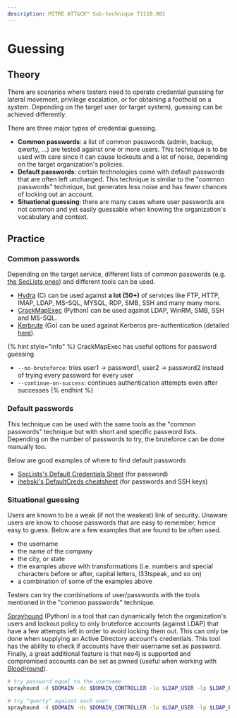 ```yaml
---
description: MITRE ATT&CK™ Sub-technique T1110.001
---
```


# Guessing

## Theory

There are scenarios where testers need to operate credential guessing for lateral movement, privilege escalation, or for obtaining a foothold on a system. Depending on the target user \(or target system\), guessing can be achieved differently.

There are three major types of credential guessing.

* **Common passwords**: a list of common passwords \(admin, backup, qwerty, ...\) are tested against one or more users. This technique is to be used with care since it can cause lockouts and a lot of noise, depending on the target organization's policies.
* **Default passwords**: certain technologies come with default passwords that are often left unchanged. This technique is similar to the "common passwords" technique, but generates less noise and has fewer chances of locking out an account.
* **Situational guessing**: there are many cases where user passwords are not common and yet easily guessable when knowing the organization's vocabulary and context.

## Practice

### Common passwords

Depending on the target service, different lists of common passwords \(e.g. [the SecLists ones](https://github.com/danielmiessler/SecLists/tree/master/Passwords/Common-Credentials)\) and different tools can be used.

* [Hydra](https://github.com/vanhauser-thc/thc-hydra) \(C\) can be used against **a lot \(50+\)** of services like FTP, HTTP, IMAP, LDAP, MS-SQL, MYSQL, RDP, SMB, SSH and many many more.
* [CrackMapExec](https://github.com/byt3bl33d3r/CrackMapExec) \(Python\) can be used against LDAP, WinRM, SMB, SSH and MS-SQL.
* [Kerbrute](https://github.com/ropnop/kerbrute) \(Go\) can be used against Kerberos pre-authentication \(detailed [here](../abusing-kerberos/pre-auth-bruteforce.md)\).

{% hint style="info" %}
CrackMapExec has useful options for password guessing

* `--no-bruteforce`: tries user1 -&gt; password1, user2 -&gt; password2 instead of trying every password for every user
* `--continue-on-success`: continues authentication attempts even after successes
{% endhint %}

### Default passwords

This technique can be used with the same tools as the "common passwords" technique but with short and specific password lists. Depending on the number of passwords to try, the bruteforce can be done manually too.

Below are good examples of where to find default passwords

* [SecLists's Default Credentials Sheet](https://github.com/danielmiessler/SecLists/blob/master/Passwords/Default-Credentials/default-passwords.csv) \(for password\)
* [ihebski's DefaultCreds cheatsheet](https://github.com/ihebski/DefaultCreds-cheat-sheet) \(for passwords and SSH keys\)

### Situational guessing

Users are known to be a weak \(if not the weakest\) link of security. Unaware users are know to choose passwords that are easy to remember, hence easy to guess. Below are a few examples that are found to be often used.

* the username
* the name of the company
* the city, or state
* the examples above with transformations \(i.e. numbers and special characters before or after, capital letters, l33tspeak, and so on\)
* a combination of some of the examples above

Testers can try the combinations of user/passwords with the tools mentioned in the "common passwords" technique.

[Sprayhound](https://github.com/Hackndo/sprayhound) \(Python\) is a tool that can dynamically fetch the organization's users and lockout policy to only bruteforce accounts \(against LDAP\) that have a few attempts left in order to avoid locking them out. This can only be done when supplying an Active Directory account's credentials. This tool has the ability to check if accounts have their username set as password. Finally, a great additional feature is that neo4j is supported and compromised accounts can be set as pwned \(useful when working with [BloodHound](../../recon/bloodhound.md)\).

```bash
# try password equal to the username
sprayhound -d $DOMAIN -dc $DOMAIN_CONTROLLER -lu $LDAP_USER -lp $LDAP_PASSWORD

# try "qwerty" against each user
sprayhound -d $DOMAIN -dc $DOMAIN_CONTROLLER -lu $LDAP_USER -lp $LDAP_PASSWORD -p "qwerty"
```

